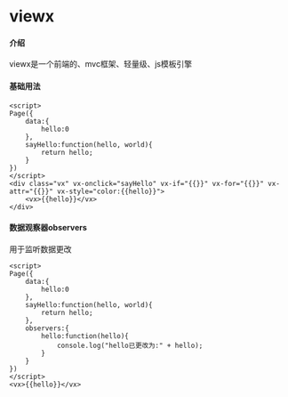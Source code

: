 # viewx

#### 介绍
viewx是一个前端的、mvc框架、轻量级、js模板引擎


#### 基础用法

```
<script>
Page({
    data:{
        hello:0
    },
    sayHello:function(hello, world){
        return hello;
    }
})
</script>
<div class="vx" vx-onclick="sayHello" vx-if="{{}}" vx-for="{{}}" vx-attr="{{}}" vx-style="color:{{hello}}">
	<vx>{{hello}}</vx>
</div>
```


#### 数据观察器observers
用于监听数据更改
```
<script>
Page({
    data:{
        hello:0
    },
    sayHello:function(hello, world){
        return hello;
    },
    observers:{
        hello:function(hello){
            console.log("hello已更改为:" + hello);
        }
    }
})
</script>
<vx>{{hello}}</vx>
```

